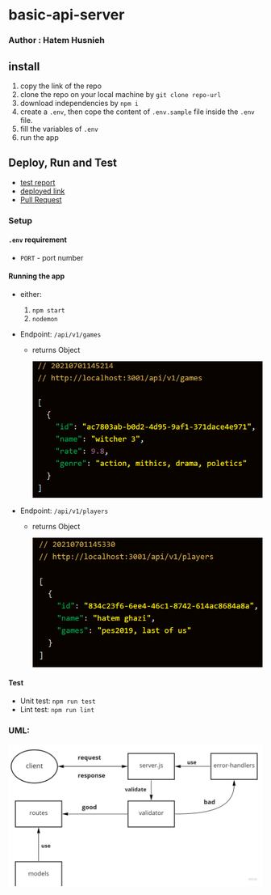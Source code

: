 # basic-api-server  

### Author : Hatem Husnieh  

## install  
1. copy the link of the repo
1. clone the repo on your local machine by `git clone repo-url`
1. download independencies by `npm i`
1. create a `.env`, then cope the content of `.env.sample` file inside the `.env` file.
1. fill the variables of `.env`
1. run the app

## Deploy, Run and Test
- [test report](https://github.com/Hatemhusnieh/basic-api-server/actions)
- [deployed link](https://hatem-basic-api-server.herokuapp.com/)
- [Pull Request](https://github.com/Hatemhusnieh/basic-api-server/commit/ceb9f36d46d4d04dcd0310069f9ae14e0baa9cbf)

### Setup  
#### `.env` requirement
  - `PORT` - port number  

#### Running the app  
- either:
  1. `npm start`
  1. `nodemon`
- Endpoint: `/api/v1/games`
  - returns Object  

    ![Object](img/res1.png)  

- Endpoint: `/api/v1/players`
  - returns Object  

    ![Object](img/res2.png)  
      
#### Test 
- Unit test: `npm run test`
- Lint test: `npm run lint`

### UML:  
![uml](img/basic-api-server.jpg)